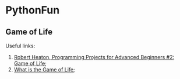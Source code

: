 # PythonFun

## Game of Life

Useful links:
1. [Robert Heaton, Programming Projects for Advanced Beginners #2: Game of Life](https://robertheaton.com/2018/07/20/project-2-game-of-life/);
2. [What is the Game of Life](http://www.math.com/students/wonders/life/life.html);